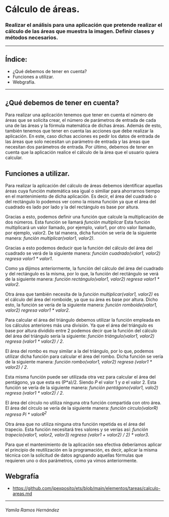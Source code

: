 # Cálculo de áreas.
### Realizar el análisis para una aplicación que pretende realizar el cálculo de las áreas que muestra la imagen. Definir clases y métodos necesarios. 
---
## Índice:
- ¿Qué debemos de tener en cuenta?
- Funciones a utilizar.
- Webgrafía. 
---
## ¿Qué debemos de tener en cuenta?
Para realizar una aplicación tenemos que tener en cuenta el número de áreas que se solicita crear, el número de parámetros de entrada de cada una de las áreas y la fórmula matemática de dichas áreas.
Además de esto, también tenemos que tener en cuenta las acciones que debe realizar la aplicación. En este, caso dichas acciones es pedir los datos de entrada de las áreas que solo necesitan un parámetro de entrada y las áreas que necesitan dos parámetros de entrada. Por último, debemos de tener en cuenta que la aplicación realice el cálculo de la área que el usuario quiera calcular. 
## Funciones a utilizar.
Para realizar la aplicación del cálculo de áreas debemos identificar aquellas áreas cuya función matemática sea igual o similiar para ahorrarnos tiempo en el mantenimiento de dicha aplicación. Es decir, el área del cuadrado o del rectángulo lo podemos ver como la misma función ya que el área del cuadrado es lado por lado y la del rectángulo es base por altura. 

Gracias a esto, podemos definir una función que calcule la multiplicación de dos números. Esta función se llamará *función multiplicar* Esta función multiplicará un valor llamado, por ejemplo, valor1, por otro valor llamado, por ejemplo, valor2. De tal manera, dicha función se vería de la siguiente manera: *función multiplicar(valor1, valor2)*.

Gracias a esto podemos deducir que la función del cálculo del área del cuadrado se verá de la siguiente manera: *función cuadrado(valor1, valor2)
regresa valor1 * valor1*.

Como ya dijimos anteriormente, la función del cálculo del área del cuadrado y del rectángulo es la misma, por lo que, la función del rectángulo se verá de la siguiente manera: *función rectángulo(valor1, valor2)
regresa valor1 * valor2*.

Otra área que también necesita de la *función multiplicar(valor1, valor2)* es el cálculo del área del romboide, ya que su área es base por altura. Dicho esto, la función se vería de la siguiente manera: *función romboide(valor1, valor2)
regresa valor1 * valor2*.

Para calcular el área del triángulo debemos utilizar la función empleada en los cálculos anteriores más una división. Ya que el área del triángulo es base por altura dividido entre 2 podemos decir que la función del cálculo del área del triángulo sería la siguiente: *función triángulo(valor1, valor2)
regresa (valor1 * valor2) / 2*.

El área del rombo es muy similar a la del triángulo, por lo que, podemos utilizar dicha función para calcular el área del rombo. Dicha función se vería de la siguiente manera: *función rombo(valor1, valor2)
regresa (valor1 * valor2) / 2*.

Esta misma función puede ser utilizada otra vez para calcular el área del pentágono, ya que esta es (P*a)/2. Siendo *P* el valor 1 y *a* el valor 2. Esta función se vería de la siguiente manera: *función pentágono(valor1, valo2) 
regresa (valor1 * valor2) / 2*.

El área del círculo no utiliza ninguna otra función compartida con otro área. El área del círculo se vería de la siguiente manera: *función circulo(valorR)
regresa Pi * valorR<sup>2</sup>*

Otra área que no utiliza ninguna otra función repetida es el área del trapecio. Esta función necesitará tres valores y se verías así: *función trapecio(valor1, valor2, valor3) regresa (valor1 + valor2) / 2) * valor3*.

Para que el mantenimiento de la aplicación sea efectiva deberíamos aplicar el principio de reutilización en la programación, es decir, aplicar la misma técnica con la solicitud de datos agrupando aquellas fórmulas que requieren uno o dos parámetros, como ya vimos anteriormente. 
## Webgrafía
- https://github.com/jpexposito/ets/blob/main/elementos/tareas/calculo-areas.md

___
###### Yamila Ramos Hernández
